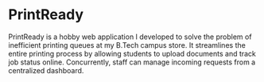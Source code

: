 # PrintReady
PrintReady is a hobby web application I developed to solve the problem of inefficient printing queues at my B.Tech campus store. It streamlines the entire printing process by allowing students to upload documents and track job status online. Concurrently, staff can manage incoming requests from a centralized dashboard.
